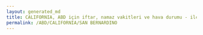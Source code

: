 ```yaml
---
layout: generated_md
title: CALIFORNIA, ABD için iftar, namaz vakitleri ve hava durumu - ilçe/eyalet seç
permalink: /ABD/CALIFORNIA/SAN BERNARDINO
---
```


<script type="text/javascript">
  var country = ABD;
  var city = CALIFORNIA;
  var state = SAN BERNARDINO;
  var lat = 72;
  var lon = 21;
</script>
